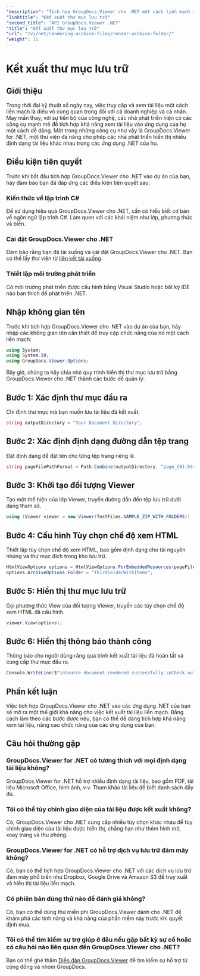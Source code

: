 ```yaml
---
"description": "Tích hợp GroupDocs.Viewer cho .NET một cách liền mạch vào các ứng dụng .NET của bạn để có khả năng hiển thị và xem tài liệu hiệu quả."
"linktitle": "Kết xuất thư mục lưu trữ"
"second_title": "API GroupDocs.Viewer .NET"
"title": "Kết xuất thư mục lưu trữ"
"url": "/vi/net/rendering-archive-files/render-archive-folder/"
"weight": 11
---
```


# Kết xuất thư mục lưu trữ

## Giới thiệu
Trong thời đại kỹ thuật số ngày nay, việc truy cập và xem tài liệu một cách liền mạch là điều vô cùng quan trọng đối với cả doanh nghiệp và cá nhân. May mắn thay, với sự tiến bộ của công nghệ, các nhà phát triển hiện có các công cụ mạnh mẽ để tích hợp khả năng xem tài liệu vào ứng dụng của họ một cách dễ dàng. Một trong những công cụ như vậy là GroupDocs.Viewer for .NET, một thư viện đa năng cho phép các nhà phát triển hiển thị nhiều định dạng tài liệu khác nhau trong các ứng dụng .NET của họ.
## Điều kiện tiên quyết
Trước khi bắt đầu tích hợp GroupDocs.Viewer cho .NET vào dự án của bạn, hãy đảm bảo bạn đã đáp ứng các điều kiện tiên quyết sau:
### Kiến thức về lập trình C#
Để sử dụng hiệu quả GroupDocs.Viewer cho .NET, cần có hiểu biết cơ bản về ngôn ngữ lập trình C#. Làm quen với các khái niệm như lớp, phương thức và biến.
### Cài đặt GroupDocs.Viewer cho .NET
Đảm bảo rằng bạn đã tải xuống và cài đặt GroupDocs.Viewer cho .NET. Bạn có thể lấy thư viện từ [liên kết tải xuống](https://releases.groupdocs.com/viewer/net/).
### Thiết lập môi trường phát triển
Có môi trường phát triển được cấu hình bằng Visual Studio hoặc bất kỳ IDE nào bạn thích để phát triển .NET.

## Nhập không gian tên
Trước khi tích hợp GroupDocs.Viewer cho .NET vào dự án của bạn, hãy nhập các không gian tên cần thiết để truy cập chức năng của nó một cách liền mạch:
```csharp
using System;
using System.IO;
using GroupDocs.Viewer.Options;
```

Bây giờ, chúng ta hãy chia nhỏ quy trình hiển thị thư mục lưu trữ bằng GroupDocs.Viewer cho .NET thành các bước dễ quản lý:
## Bước 1: Xác định thư mục đầu ra
Chỉ định thư mục mà bạn muốn lưu tài liệu đã kết xuất.
```csharp
string outputDirectory = "Your Document Directory";
```
## Bước 2: Xác định định dạng đường dẫn tệp trang
Đặt định dạng để đặt tên cho từng tệp trang riêng lẻ.
```csharp
string pageFilePathFormat = Path.Combine(outputDirectory, "page_{0}.html");
```
## Bước 3: Khởi tạo đối tượng Viewer
Tạo một thể hiện của lớp Viewer, truyền đường dẫn đến tệp lưu trữ dưới dạng tham số.
```csharp
using (Viewer viewer = new Viewer(TestFiles.SAMPLE_ZIP_WITH_FOLDERS))
```
## Bước 4: Cấu hình Tùy chọn chế độ xem HTML
Thiết lập tùy chọn chế độ xem HTML, bao gồm định dạng cho tài nguyên nhúng và thư mục đích trong kho lưu trữ.
```csharp
HtmlViewOptions options = HtmlViewOptions.ForEmbeddedResources(pageFilePathFormat);
options.ArchiveOptions.Folder = "ThirdFolderWithItems";
```
## Bước 5: Hiển thị thư mục lưu trữ
Gọi phương thức View của đối tượng Viewer, truyền các tùy chọn chế độ xem HTML đã cấu hình.
```csharp
viewer.View(options);
```
## Bước 6: Hiển thị thông báo thành công
Thông báo cho người dùng rằng quá trình kết xuất tài liệu đã hoàn tất và cung cấp thư mục đầu ra.
```csharp
Console.WriteLine($"\nSource document rendered successfully.\nCheck output in {outputDirectory}.");
```

## Phần kết luận
Việc tích hợp GroupDocs.Viewer cho .NET vào các ứng dụng .NET của bạn sẽ mở ra một thế giới khả năng cho việc kết xuất tài liệu liền mạch. Bằng cách làm theo các bước được nêu, bạn có thể dễ dàng tích hợp khả năng xem tài liệu, nâng cao chức năng của các ứng dụng của bạn.
## Câu hỏi thường gặp
### GroupDocs.Viewer for .NET có tương thích với mọi định dạng tài liệu không?
GroupDocs.Viewer for .NET hỗ trợ nhiều định dạng tài liệu, bao gồm PDF, tài liệu Microsoft Office, hình ảnh, v.v. Tham khảo tài liệu để biết danh sách đầy đủ.
### Tôi có thể tùy chỉnh giao diện của tài liệu được kết xuất không?
Có, GroupDocs.Viewer cho .NET cung cấp nhiều tùy chọn khác nhau để tùy chỉnh giao diện của tài liệu được hiển thị, chẳng hạn như thêm hình mờ, xoay trang và thu phóng.
### GroupDocs.Viewer for .NET có hỗ trợ dịch vụ lưu trữ đám mây không?
Có, bạn có thể tích hợp GroupDocs.Viewer cho .NET với các dịch vụ lưu trữ đám mây phổ biến như Dropbox, Google Drive và Amazon S3 để truy xuất và hiển thị tài liệu liền mạch.
### Có phiên bản dùng thử nào để đánh giá không?
Có, bạn có thể dùng thử miễn phí GroupDocs.Viewer dành cho .NET để khám phá các tính năng và khả năng của phần mềm này trước khi quyết định mua.
### Tôi có thể tìm kiếm sự trợ giúp ở đâu nếu gặp bất kỳ sự cố hoặc có câu hỏi nào liên quan đến GroupDocs.Viewer cho .NET?
Bạn có thể ghé thăm [Diễn đàn GroupDocs.Viewer](https://forum.groupdocs.com/c/viewer/9) để tìm kiếm sự hỗ trợ từ cộng đồng và nhóm GroupDocs.